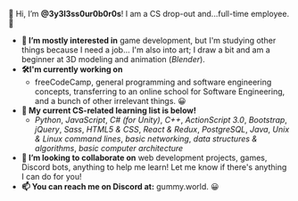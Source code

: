 👋 Hi, I’m **@3y3l3ss0ur0b0r0s**! I am a CS drop-out and...full-time employee. 🙂

- **👀 I’m mostly interested in** game development, but I'm studying other things because I need a job... I'm also into art; I draw a bit and am a beginner at 3D modeling and animation (*Blender*).
- **🛠I'm currently working on**
  - freeCodeCamp, general programming and software engineering concepts, transferring to an online school for Software Engineering, and a bunch of other irrelevant things. 😀
- **🌱 My current CS-related learning list is below!**
  - *Python*, *JavaScript*, *C# (for Unity)*, *C++*, *ActionScript 3.0*, *Bootstrap*, *jQuery*, *Sass*, *HTML5 & CSS*, *React & Redux*, *PostgreSQL*, *Java*, *Unix & Linux command lines*, *basic networking*, *data structures & algorithms*, *basic computer architecture*
- **🤝 I’m looking to collaborate on** web development projects, games, Discord bots, anything to help me learn! Let me know if there's anything I can do for you!
- **📫 You can reach me on Discord at:** gummy.world. 😀

<!---
3y3l3ss0ur0b0r0s/3y3l3ss0ur0b0r0s is a ✨ special ✨ repository because its `README.md` (this file) appears on your GitHub profile.
You can click the Preview link to take a look at your changes.
--->
